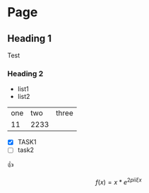 # Page

## Heading 1

Test

### Heading 2

* list1
* list2

|     |      |       |
| --- | ---- | ----- |
| one | two  | three |
| 11  | 2233 |       |

* [x] TASK1
* [ ] task2

:thumbsup:

$$f(x) = x * e^{2 pi i \xi x}$$

